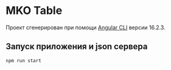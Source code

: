 # MKO Table

Проект сгенерирован при помощи [Angular CLI](https://github.com/angular/angular-cli) версии 16.2.3.

## Запуск приложения и json сервера

```
npm run start
```

